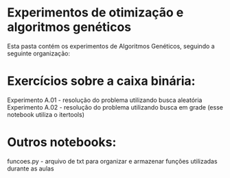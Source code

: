 # Experimentos de otimização e algoritmos genéticos

Esta pasta contém os experimentos de Algoritmos Genéticos, seguindo a seguinte organização:

# Exercícios sobre a caixa binária: 
Experimento A.01 - resolução do problema utilizando busca aleatória
Experimento A.02 - resolução do problema utilizando busca em grade (esse notebook utiliza o itertools)

# Outros notebooks:
funcoes.py - arquivo de txt para organizar e armazenar funções utilizadas durante as aulas
